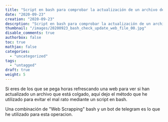 ```yaml
---
title: "Script en bash para comprobar la actualización de un archivo de la web"
date: "2020-09-23"
creation: "2020-09-23"
descrption: "Script en bash para comprobar la actualización de un archivo de la web"
thumbnail: "/images/20200923_bash_check_update_web_file_00.jpg"
disable_comments: true
authorbox: false
toc: true
mathjax: false
categories:
  - "uncategorized"
tags:
  - "untagged"
draft: true
weight: 5
---
```

Si eres de los que se pega horas refrescando una web para ver si han actualizado un archivo que está colgado, aquí dejo el método que he utilizado para evitar el mal rato mediante un script en bash.
<!--more-->
Una combinación de "Web Scrapping" bash y un bot de telegram es lo que he utilizado para esta operacion.

